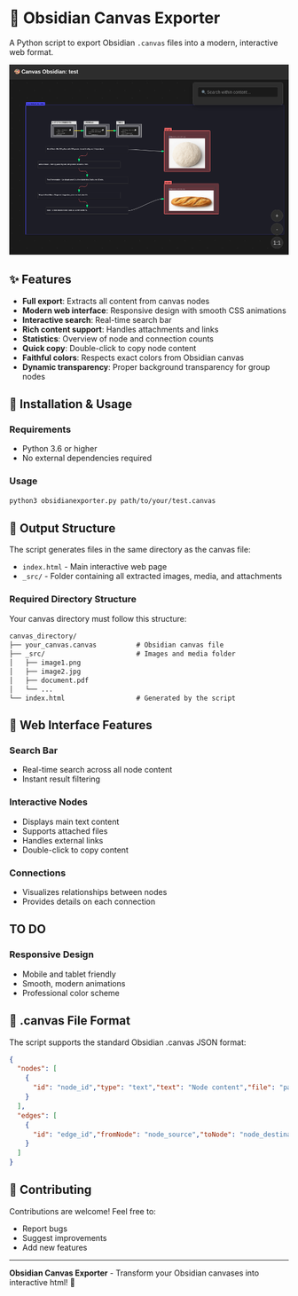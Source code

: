 # 🎨 Obsidian Canvas Exporter

A Python script to export Obsidian `.canvas` files into a modern, interactive web format.

<center>
<img src="https://github.com/TheLaughingCow/ObsidianExporter/blob/main/test.png"/>
</center>

## ✨ Features

- **Full export**: Extracts all content from canvas nodes
- **Modern web interface**: Responsive design with smooth CSS animations
- **Interactive search**: Real-time search bar
- **Rich content support**: Handles attachments and links
- **Statistics**: Overview of node and connection counts
- **Quick copy**: Double-click to copy node content
- **Faithful colors**: Respects exact colors from Obsidian canvas
- **Dynamic transparency**: Proper background transparency for group nodes

## 🚀 Installation & Usage

### Requirements
- Python 3.6 or higher
- No external dependencies required

### Usage

```bash
python3 obsidianexporter.py path/to/your/test.canvas
```

## 📁 Output Structure

The script generates files in the same directory as the canvas file:
- `index.html` - Main interactive web page
- `_src/` - Folder containing all extracted images, media, and attachments

### Required Directory Structure

Your canvas directory must follow this structure:

```
canvas_directory/
├── your_canvas.canvas          # Obsidian canvas file
├── _src/                       # Images and media folder
│   ├── image1.png
│   ├── image2.jpg
│   ├── document.pdf
│   └── ...
└── index.html                  # Generated by the script
```

## 🎯 Web Interface Features

### Search Bar
- Real-time search across all node content
- Instant result filtering

### Interactive Nodes
- Displays main text content
- Supports attached files
- Handles external links
- Double-click to copy content

### Connections
- Visualizes relationships between nodes
- Provides details on each connection

## TO DO

### Responsive Design
- Mobile and tablet friendly
- Smooth, modern animations
- Professional color scheme

## 🔧 .canvas File Format

The script supports the standard Obsidian .canvas JSON format:

```json
{
  "nodes": [
    {
      "id": "node_id","type": "text","text": "Node content","file": "path/to/file.md","url": "https://example.com"
    }
  ],
  "edges": [
    {
      "id": "edge_id","fromNode": "node_source","toNode": "node_destination"
    }
  ]
}
```

## 🤝 Contributing

Contributions are welcome! Feel free to:

- Report bugs
- Suggest improvements
- Add new features

---

**Obsidian Canvas Exporter** - Transform your Obsidian canvases into interactive html! 🚀 
